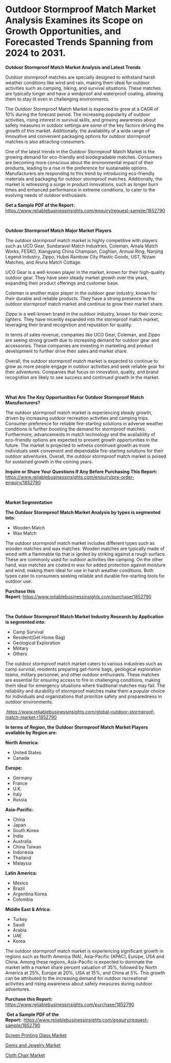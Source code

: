 <p><h1>Outdoor Stormproof Match Market Analysis Examines its Scope on Growth Opportunities, and Forecasted Trends Spanning from 2024 to 2031.</h1></p><p><strong>Outdoor Stormproof Match Market Analysis and Latest Trends</strong></p>
<p><p>Outdoor stormproof matches are specially designed to withstand harsh weather conditions like wind and rain, making them ideal for outdoor activities such as camping, hiking, and survival situations. These matches are typically longer and have a windproof and waterproof coating, allowing them to stay lit even in challenging environments.</p><p>The Outdoor Stormproof Match Market is expected to grow at a CAGR of 10% during the forecast period. The increasing popularity of outdoor activities, rising interest in survival skills, and growing awareness about safety measures in outdoor settings are some of the key factors driving the growth of this market. Additionally, the availability of a wide range of innovative and convenient packaging options for outdoor stormproof matches is also attracting consumers.</p><p>One of the latest trends in the Outdoor Stormproof Match Market is the growing demand for eco-friendly and biodegradable matches. Consumers are becoming more conscious about the environmental impact of their products, leading to a rise in the preference for sustainable options. Manufacturers are responding to this trend by introducing eco-friendly materials and packaging for outdoor stormproof matches. Additionally, the market is witnessing a surge in product innovations, such as longer burn times and enhanced performance in extreme conditions, to cater to the evolving needs of outdoor enthusiasts.</p></p>
<p><strong>Get a Sample PDF of the Report:&nbsp;</strong> <a href="https://www.reliablebusinessinsights.com/enquiry/request-sample/1852790">https://www.reliablebusinessinsights.com/enquiry/request-sample/1852790</a></p>
<p>&nbsp;</p>
<p><strong>Outdoor Stormproof Match Major Market Players</strong></p>
<p><p>The outdoor stormproof match market is highly competitive with players such as UCO Gear, Sundaravel Match Industries, Coleman, Amala Match Works, FESKO, Xiangyang China Champion, Coghlan, Annual Ring, Nanjing Legend Industry, Zippo, Hubei Rainbow City Plastic Goods, UST, Nizam Matches, and Aruna Match Cottage.</p><p>UCO Gear is a well-known player in the market, known for their high-quality outdoor gear. They have seen steady market growth over the years, expanding their product offerings and customer base.</p><p>Coleman is another major player in the outdoor gear industry, known for their durable and reliable products. They have a strong presence in the outdoor stormproof match market and continue to grow their market share.</p><p>Zippo is a well-known brand in the outdoor industry, known for their iconic lighters. They have recently expanded into the stormproof match market, leveraging their brand recognition and reputation for quality.</p><p>In terms of sales revenue, companies like UCO Gear, Coleman, and Zippo are seeing strong growth due to increasing demand for outdoor gear and accessories. These companies are investing in marketing and product development to further drive their sales and market share.</p><p>Overall, the outdoor stormproof match market is expected to continue to grow as more people engage in outdoor activities and seek reliable gear for their adventures. Companies that focus on innovation, quality, and brand recognition are likely to see success and continued growth in the market.</p></p>
<p>&nbsp;</p>
<p><strong>What Are The Key Opportunities For Outdoor Stormproof Match Manufacturers?</strong></p>
<p><p>The outdoor stormproof match market is experiencing steady growth, driven by increasing outdoor recreation activities and camping trips. Consumer preference for reliable fire-starting solutions in adverse weather conditions is further boosting the demand for stormproof matches. Furthermore, advancements in match technology and the availability of eco-friendly options are expected to present growth opportunities in the future. The market is projected to witness continued growth as more individuals seek convenient and dependable fire-starting solutions for their outdoor adventures. Overall, the outdoor stormproof match market is poised for sustained growth in the coming years.</p></p>
<p><strong>Inquire or Share Your Questions If Any Before Purchasing This Report:</strong> <a href="https://www.reliablebusinessinsights.com/enquiry/pre-order-enquiry/1852790">https://www.reliablebusinessinsights.com/enquiry/pre-order-enquiry/1852790</a></p>
<p>&nbsp;</p>
<p><strong>Market Segmentation</strong></p>
<p><strong>The Outdoor Stormproof Match Market Analysis by types is segmented into:</strong></p>
<p><ul><li>Wooden Match</li><li>Wax Match</li></ul></p>
<p><p>The outdoor stormproof match market includes different types such as wooden matches and wax matches. Wooden matches are typically made of wood with a flammable tip that is ignited by striking against a rough surface. These are commonly used for outdoor activities like camping. On the other hand, wax matches are coated in wax for added protection against moisture and wind, making them ideal for use in harsh weather conditions. Both types cater to consumers seeking reliable and durable fire-starting tools for outdoor use.</p></p>
<p><strong>Purchase this Report:&nbsp;</strong><a href="https://www.reliablebusinessinsights.com/purchase/1852790">https://www.reliablebusinessinsights.com/purchase/1852790</a></p>
<p>&nbsp;</p>
<p><strong>The Outdoor Stormproof Match Market Industry Research by Application is segmented into:</strong></p>
<p><ul><li>Camp Survival</li><li>Resident(Get Home Bag)</li><li>Geological Exploration</li><li>Military</li><li>Others</li></ul></p>
<p><p>The outdoor stormproof match market caters to various industries such as camp survival, residents preparing get-home bags, geological exploration teams, military personnel, and other outdoor enthusiasts. These matches are essential for ensuring access to fire in challenging conditions, making them ideal for emergency situations where traditional matches may fail. The reliability and durability of stormproof matches make them a popular choice for individuals and organizations that prioritize safety and preparedness in outdoor environments.</p></p>
<p><a href="https://www.reliablebusinessinsights.com/global-outdoor-stormproof-match-market-r1852790">&nbsp;https://www.reliablebusinessinsights.com/global-outdoor-stormproof-match-market-r1852790</a></p>
<p><strong>In terms of Region, the Outdoor Stormproof Match Market Players available by Region are:</strong></p>
<p>
    <p> <strong> North America: </strong>
        <ul>
            <li>United States</li>
            <li>Canada</li>
        </ul>
        </p> 
    <p> <strong> Europe: </strong>
        <ul>
            <li>Germany</li>
            <li>France</li>
            <li>U.K.</li>
            <li>Italy</li>
            <li>Russia</li>
        </ul>
        </p> 
    <p> <strong> Asia-Pacific: </strong>
        <ul>
            <li>China</li>
            <li>Japan</li>
            <li>South Korea</li>
            <li>India</li>
            <li>Australia</li>
            <li>China Taiwan</li>
            <li>Indonesia</li>
            <li>Thailand</li>
            <li>Malaysia</li>
        </ul>
        </p> 
    <p> <strong> Latin America: </strong>
        <ul>
            <li>Mexico</li>
            <li>Brazil</li>
            <li>Argentina Korea</li>
            <li>Colombia</li>
        </ul>
        </p> 
    <p> <strong> Middle East & Africa: </strong>
        <ul>
            <li>Turkey</li>
            <li>Saudi</li>
            <li>Arabia</li>
            <li>UAE</li>
            <li>Korea</li>
        </ul>
    </p>
    </p>
<p><p>The outdoor stormproof match market is experiencing significant growth in regions such as North America (NA), Asia-Pacific (APAC), Europe, USA and China. Among these regions, Asia-Pacific is expected to dominate the market with a market share percent valuation of 35%, followed by North America at 25%, Europe at 20%, USA at 15%, and China at 5%. This growth can be attributed to the increasing demand for outdoor recreational activities and rising awareness about safety measures during outdoor adventures.</p></p>
<p><strong>Purchase this Report: </strong><a href="https://www.reliablebusinessinsights.com/purchase/1852790">https://www.reliablebusinessinsights.com/purchase/1852790</a></p>
<p>&nbsp;<strong>Get a Sample PDF of the Report:&nbsp;&nbsp;</strong><a href="https://www.reliablebusinessinsights.com/enquiry/request-sample/1852790">https://www.reliablebusinessinsights.com/enquiry/request-sample/1852790</a></p>
<p><strong></strong></p>
<p><p><a href="https://github.com/cecuraprangm/Market-Research-Report-List-3/blob/main/screen-printing-glass-market.md">Screen Printing Glass Market</a></p><p><a href="https://github.com/fiixsa/Market-Research-Report-List-3/blob/main/gems-and-jewelry-market.md">Gems and Jewelry Market</a></p><p><a href="https://github.com/Airanohannonzb68e5pb53oc1/Market-Research-Report-List-3/blob/main/cloth-chair-market.md">Cloth Chair Market</a></p></p>